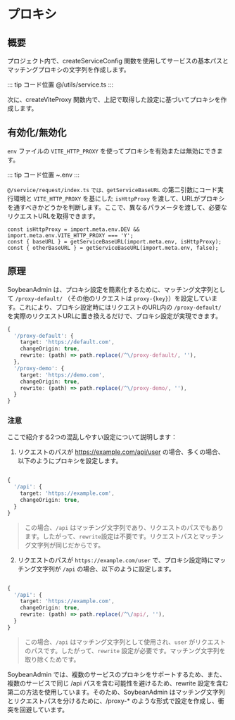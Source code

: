 # プロキシ

## 概要

プロジェクト内で、createServiceConfig 関数を使用してサービスの基本パスとマッチングプロキシの文字列を作成します。

::: tip コード位置
@/utils/service.ts
:::

次に、createViteProxy 関数内で、上記で取得した設定に基づいてプロキシを作成します。

## 有効化/無効化

`env` ファイルの `VITE_HTTP_PROXY` を使ってプロキシを有効または無効にできます。

::: tip コード位置
~.env
:::

`@/service/request/index.ts` `では、getServiceBaseURL` の第二引数にコード実行環境と `VITE_HTTP_PROXY` を基にした `isHttpProxy` を渡して、URLがプロキシを通すべきかどうかを判断します。ここで、異なるパラメータを渡して、必要なリクエストURLを取得できます。

```
const isHttpProxy = import.meta.env.DEV && import.meta.env.VITE_HTTP_PROXY === 'Y';
const { baseURL } = getServiceBaseURL(import.meta.env, isHttpProxy);
const { otherBaseURL } = getServiceBaseURL(import.meta.env, false);
```

## 原理

SoybeanAdmin は、プロキシ設定を簡素化するために、マッチング文字列として `/proxy-default/` （その他のリクエストは `proxy-{key}`）を設定しています。これにより、プロキシ設定時にはリクエストのURL内の `/proxy-default/` を実際のリクエストURLに置き換えるだけで、プロキシ設定が実現できます。

```ts
{
  '/proxy-default': {
    target: 'https://default.com',
    changeOrigin: true,
    rewrite: (path) => path.replace(/^\/proxy-default/, ''),
  },
  '/proxy-demo': {
    target: 'https://demo.com',
    changeOrigin: true,
    rewrite: (path) => path.replace(/^\/proxy-demo/, ''),
  }
}
```

### 注意

ここで紹介する2つの混乱しやすい設定について説明します：

1. リクエストのパスが https://example.com/api/user の場合、多くの場合、以下のようにプロキシを設定します。

```ts

{
  '/api': {
    target: 'https://example.com',
    changeOrigin: true,
  }
}

```

> この場合、`/api` はマッチング文字列であり、リクエストのパスでもあります。したがって、`rewrite`設定は不要です。リクエストパスとマッチング文字列が同じだからです。

2. リクエストのパスが `https://example.com/user` で、プロキシ設定時にマッチング文字列が `/api` の場合、以下のように設定します。

```ts

{
  '/api': {
    target: 'https://example.com',
    changeOrigin: true,
    rewrite: (path) => path.replace(/^\/api/, ''),
  }
}

```

> この場合、`/api` はマッチング文字列として使用され、`user` がリクエストのパスです。したがって、`rewrite` 設定が必要です。マッチング文字列を取り除くためです。

SoybeanAdmin では、複数のサービスのプロキシをサポートするため、また、複数のサービスで同じ /api パスを含む可能性を避けるため、rewrite 設定を含む第二の方法を使用しています。そのため、SoybeanAdmin はマッチング文字列とリクエストパスを分けるために、/proxy-\* のような形式で設定を作成し、衝突を回避しています。
